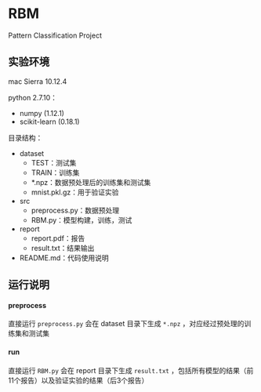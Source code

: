 # RBM
Pattern Classification Project



## 实验环境

mac Sierra 10.12.4

python 2.7.10：

- numpy (1.12.1)
- scikit-learn (0.18.1)

目录结构：

- dataset
  - TEST：测试集
  - TRAIN：训练集
  - *.npz：数据预处理后的训练集和测试集
  - mnist.pkl.gz：用于验证实验
- src
  - preprocess.py：数据预处理
  - RBM.py：模型构建，训练，测试
- report
  - report.pdf：报告
  - result.txt：结果输出
- README.md：代码使用说明



## 运行说明

#### preprocess

直接运行 `preprocess.py` 会在 dataset 目录下生成 `*.npz` ，对应经过预处理的训练集和测试集

#### run

直接运行 `RBM.py` 会在 report 目录下生成 `result.txt` ，包括所有模型的结果（前11个报告）以及验证实验的结果（后3个报告）



